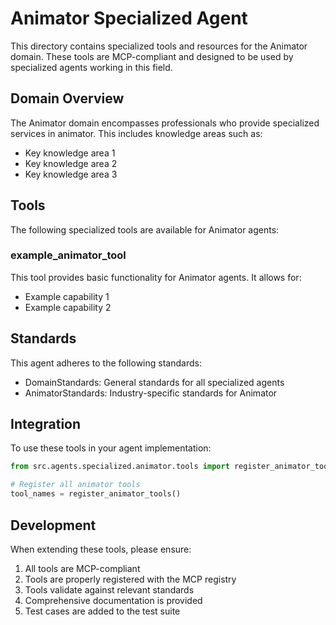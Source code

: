 # Animator Specialized Agent

This directory contains specialized tools and resources for the Animator domain. These tools are MCP-compliant and designed to be used by specialized agents working in this field.

## Domain Overview

The Animator domain encompasses professionals who provide specialized services in animator. This includes knowledge areas such as:

- Key knowledge area 1
- Key knowledge area 2
- Key knowledge area 3

## Tools

The following specialized tools are available for Animator agents:

### example_animator_tool

This tool provides basic functionality for Animator agents. It allows for:

- Example capability 1
- Example capability 2

## Standards

This agent adheres to the following standards:

- DomainStandards: General standards for all specialized agents
- AnimatorStandards: Industry-specific standards for Animator

## Integration

To use these tools in your agent implementation:

```python
from src.agents.specialized.animator.tools import register_animator_tools

# Register all animator tools
tool_names = register_animator_tools()
```

## Development

When extending these tools, please ensure:

1. All tools are MCP-compliant
2. Tools are properly registered with the MCP registry
3. Tools validate against relevant standards
4. Comprehensive documentation is provided
5. Test cases are added to the test suite
